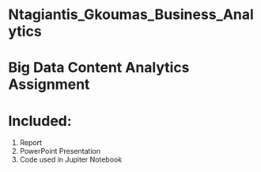 # Ntagiantis_Gkoumas_Business_Analytics
# Big Data Content Analytics Assignment
# Included:
1. Report
2. PowerPoint Presentation
3. Code used in Jupiter Notebook
